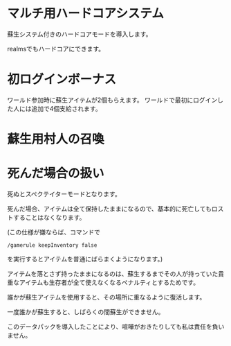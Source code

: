 # マルチ用ハードコアシステム

蘇生システム付きのハードコアモードを導入します。

realmsでもハードコアにできます。

# 初ログインボーナス

ワールド参加時に蘇生アイテムが2個もらえます。
ワールドで最初にログインした人には追加で4個支給されます。

# 蘇生用村人の召喚

# 死んだ場合の扱い

死ぬとスペクテイターモードとなります。

死んだ場合、アイテムは全て保持したままになるので、基本的に死亡してもロストすることはなくなります。

(この仕様が嫌ならば、コマンドで
```
/gamerule keepInventory false
```
を実行するとアイテムを普通にばらまくようになります。)

アイテムを落とさず持ったままになるのは、蘇生するまでその人が持っていた貴重なアイテムも生存者が全て使えなくなるペナルティとするためです。

誰かが蘇生アイテムを使用すると、その場所に重なるように復活します。

一度誰かが蘇生すると、しばらくの間蘇生ができません。

このデータパックを導入したことにより、喧嘩がおきたりしても私は責任を負いません。
